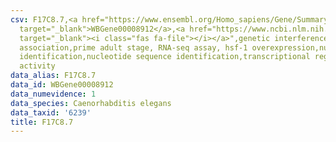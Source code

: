 ```yaml
---
csv: F17C8.7,<a href="https://www.ensembl.org/Homo_sapiens/Gene/Summary?db=core;g=WBGene00008912"
  target="_blank">WBGene00008912</a>,<a href="https://www.ncbi.nlm.nih.gov/pubmed/30894454"
  target="_blank"><i class="fas fa-file"></i></a>",genetic interference,functional
  association,prime adult stage, RNA-seq assay, hsf-1 overexpression,nucleotide sequence
  identification,nucleotide sequence identification,transcriptional regulation,up-regulates
  activity
data_alias: F17C8.7
data_id: WBGene00008912
data_numevidence: 1
data_species: Caenorhabditis elegans
data_taxid: '6239'
title: F17C8.7
---
```

